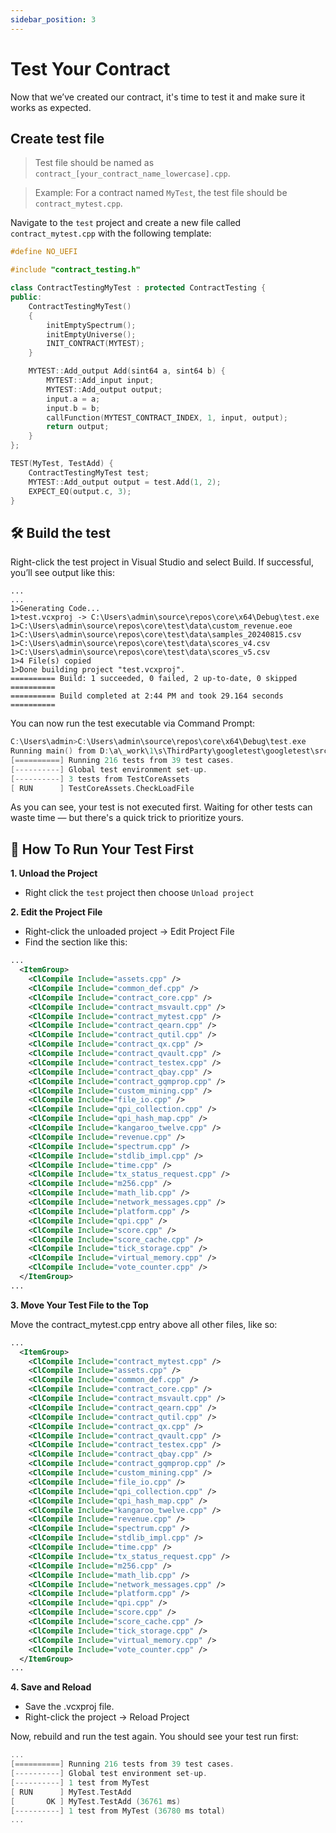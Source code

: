```yaml
---
sidebar_position: 3
---
```


# Test Your Contract

Now that we’ve created our contract, it's time to test it and make sure it works as expected.

## Create test file

> Test file should be named as `contract_[your_contract_name_lowercase].cpp`.

> Example: For a contract named `MyTest`, the test file should be `contract_mytest.cpp`.

Navigate to the `test` project and create a new file called `contract_mytest.cpp` with the following template:

```cpp
#define NO_UEFI

#include "contract_testing.h"

class ContractTestingMyTest : protected ContractTesting {
public:
    ContractTestingMyTest()
    {
        initEmptySpectrum();
        initEmptyUniverse();
        INIT_CONTRACT(MYTEST);
    }

    MYTEST::Add_output Add(sint64 a, sint64 b) {
        MYTEST::Add_input input;
        MYTEST::Add_output output;
        input.a = a;
        input.b = b;
        callFunction(MYTEST_CONTRACT_INDEX, 1, input, output);
        return output;
    }
};

TEST(MyTest, TestAdd) {
    ContractTestingMyTest test;
    MYTEST::Add_output output = test.Add(1, 2);
    EXPECT_EQ(output.c, 3);
}
```

## 🛠️ Build the test

Right-click the test project in Visual Studio and select Build. If successful, you’ll see output like this:

```
...
...
1>Generating Code...
1>test.vcxproj -> C:\Users\admin\source\repos\core\x64\Debug\test.exe
1>C:\Users\admin\source\repos\core\test\data\custom_revenue.eoe
1>C:\Users\admin\source\repos\core\test\data\samples_20240815.csv
1>C:\Users\admin\source\repos\core\test\data\scores_v4.csv
1>C:\Users\admin\source\repos\core\test\data\scores_v5.csv
1>4 File(s) copied
1>Done building project "test.vcxproj".
========== Build: 1 succeeded, 0 failed, 2 up-to-date, 0 skipped ==========
========== Build completed at 2:44 PM and took 29.164 seconds ==========
```

You can now run the test executable via Command Prompt:

```cpp
C:\Users\admin>C:\Users\admin\source\repos\core\x64\Debug\test.exe
Running main() from D:\a\_work\1\s\ThirdParty\googletest\googletest\src\gtest_main.cc
[==========] Running 216 tests from 39 test cases.
[----------] Global test environment set-up.
[----------] 3 tests from TestCoreAssets
[ RUN      ] TestCoreAssets.CheckLoadFile
```

As you can see, your test is not executed first. Waiting for other tests can waste time — but there's a quick trick to prioritize yours.

## 🚀 How To Run Your Test First

**1. Unload the Project**

- Right click the `test` project then choose `Unload project`

**2. Edit the Project File**

- Right-click the unloaded project → Edit Project File
- Find the section like this:

```xml
...
  <ItemGroup>
    <ClCompile Include="assets.cpp" />
    <ClCompile Include="common_def.cpp" />
    <ClCompile Include="contract_core.cpp" />
    <ClCompile Include="contract_msvault.cpp" />
    <ClCompile Include="contract_mytest.cpp" />
    <ClCompile Include="contract_qearn.cpp" />
    <ClCompile Include="contract_qutil.cpp" />
    <ClCompile Include="contract_qx.cpp" />
    <ClCompile Include="contract_qvault.cpp" />
    <ClCompile Include="contract_testex.cpp" />
    <ClCompile Include="contract_qbay.cpp" />
    <ClCompile Include="contract_gqmprop.cpp" />
    <ClCompile Include="custom_mining.cpp" />
    <ClCompile Include="file_io.cpp" />
    <ClCompile Include="qpi_collection.cpp" />
    <ClCompile Include="qpi_hash_map.cpp" />
    <ClCompile Include="kangaroo_twelve.cpp" />
    <ClCompile Include="revenue.cpp" />
    <ClCompile Include="spectrum.cpp" />
    <ClCompile Include="stdlib_impl.cpp" />
    <ClCompile Include="time.cpp" />
    <ClCompile Include="tx_status_request.cpp" />
    <ClCompile Include="m256.cpp" />
    <ClCompile Include="math_lib.cpp" />
    <ClCompile Include="network_messages.cpp" />
    <ClCompile Include="platform.cpp" />
    <ClCompile Include="qpi.cpp" />
    <ClCompile Include="score.cpp" />
    <ClCompile Include="score_cache.cpp" />
    <ClCompile Include="tick_storage.cpp" />
    <ClCompile Include="virtual_memory.cpp" />
    <ClCompile Include="vote_counter.cpp" />
  </ItemGroup>
...
```

**3. Move Your Test File to the Top**

Move the contract_mytest.cpp entry above all other files, like so:

```xml
...
  <ItemGroup>
    <ClCompile Include="contract_mytest.cpp" />
    <ClCompile Include="assets.cpp" />
    <ClCompile Include="common_def.cpp" />
    <ClCompile Include="contract_core.cpp" />
    <ClCompile Include="contract_msvault.cpp" />
    <ClCompile Include="contract_qearn.cpp" />
    <ClCompile Include="contract_qutil.cpp" />
    <ClCompile Include="contract_qx.cpp" />
    <ClCompile Include="contract_qvault.cpp" />
    <ClCompile Include="contract_testex.cpp" />
    <ClCompile Include="contract_qbay.cpp" />
    <ClCompile Include="contract_gqmprop.cpp" />
    <ClCompile Include="custom_mining.cpp" />
    <ClCompile Include="file_io.cpp" />
    <ClCompile Include="qpi_collection.cpp" />
    <ClCompile Include="qpi_hash_map.cpp" />
    <ClCompile Include="kangaroo_twelve.cpp" />
    <ClCompile Include="revenue.cpp" />
    <ClCompile Include="spectrum.cpp" />
    <ClCompile Include="stdlib_impl.cpp" />
    <ClCompile Include="time.cpp" />
    <ClCompile Include="tx_status_request.cpp" />
    <ClCompile Include="m256.cpp" />
    <ClCompile Include="math_lib.cpp" />
    <ClCompile Include="network_messages.cpp" />
    <ClCompile Include="platform.cpp" />
    <ClCompile Include="qpi.cpp" />
    <ClCompile Include="score.cpp" />
    <ClCompile Include="score_cache.cpp" />
    <ClCompile Include="tick_storage.cpp" />
    <ClCompile Include="virtual_memory.cpp" />
    <ClCompile Include="vote_counter.cpp" />
  </ItemGroup>
...
```

**4. Save and Reload**

- Save the .vcxproj file.
- Right-click the project → Reload Project

Now, rebuild and run the test again. You should see your test run first:

```cpp
...
[==========] Running 216 tests from 39 test cases.
[----------] Global test environment set-up.
[----------] 1 test from MyTest
[ RUN      ] MyTest.TestAdd
[       OK ] MyTest.TestAdd (36761 ms)
[----------] 1 test from MyTest (36780 ms total)
...
```
